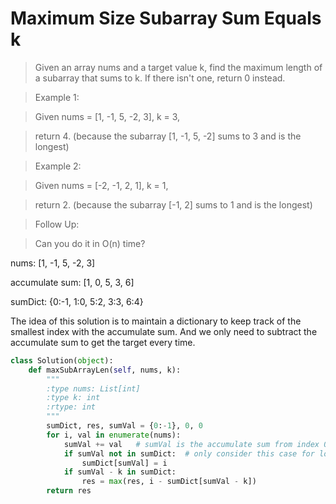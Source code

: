 # Maximum Size Subarray Sum Equals k

> Given an array nums and a target value k, find the maximum length of a subarray that sums to k. If there isn't one, return 0 instead.

> Example 1:

> Given nums = [1, -1, 5, -2, 3], k = 3,

> return 4. (because the subarray [1, -1, 5, -2] sums to 3 and is the longest)

> Example 2:

> Given nums = [-2, -1, 2, 1], k = 1,

> return 2. (because the subarray [-1, 2] sums to 1 and is the longest)

> Follow Up:

> Can you do it in O(n) time?

nums:             [1, -1, 5, -2, 3]

accumulate sum:   [1,  0, 5,  3, 6]

sumDict: {0:-1, 1:0, 5:2, 3:3, 6:4}

The idea of this solution is to maintain a dictionary to keep track of the smallest index with the accumulate sum. And we only need to subtract the accumulate sum to get the target every time.

```Python
class Solution(object):
    def maxSubArrayLen(self, nums, k):
        """
        :type nums: List[int]
        :type k: int
        :rtype: int
        """
        sumDict, res, sumVal = {0:-1}, 0, 0
        for i, val in enumerate(nums):
            sumVal += val   # sumVal is the accumulate sum from index 0
            if sumVal not in sumDict:  # only consider this case for longest subarray
                sumDict[sumVal] = i
            if sumVal - k in sumDict:
                res = max(res, i - sumDict[sumVal - k])
        return res
```
